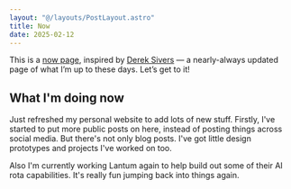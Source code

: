 ```yaml
---
layout: "@/layouts/PostLayout.astro"
title: Now
date: 2025-02-12
---
```

This is a [now page](http://nownownow.com/about), inspired by [Derek Sivers](https://sivers.org/nowff)  — a nearly-always updated page of what I’m up to these days. Let’s get to it!

## What I'm doing now
Just refreshed my personal website to add lots of new stuff. Firstly, I've started to put more public posts on here, instead of posting things across social media.
But there's not only blog posts. I've got little design prototypes and projects I've worked on too.

Also I'm currently working Lantum again to help build out some of their AI rota capabilities.
It's really fun jumping back into things again.
